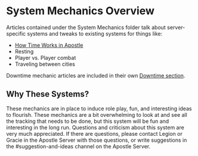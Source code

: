 # System Mechanics Overview
Articles contained under the System Mechanics folder talk about server-specific systems and tweaks to existing systems for things like:
- [How Time Works in Apostle](./15.02%20Time%20in%20Apostle)
- Resting
- Player vs. Player combat
- Traveling between cities

Downtime mechanic articles are included in their own [Downtime section](15.02%20Time%20in%20Apostle.md).

## Why These Systems?
These mechanics are in place to induce role play, fun, and interesting ideas to flourish. These mechanics are a bit overwhelming to look at and see all the tracking that needs to be done, but this system will be fun and interesting in the long run. Questions and criticism about this system are very much appreciated. If there are questions, please contact Legion or Gracie in the Apostle Server with those questions, or write suggestions in the #suggestion-and-ideas channel on the Apostle Server.
